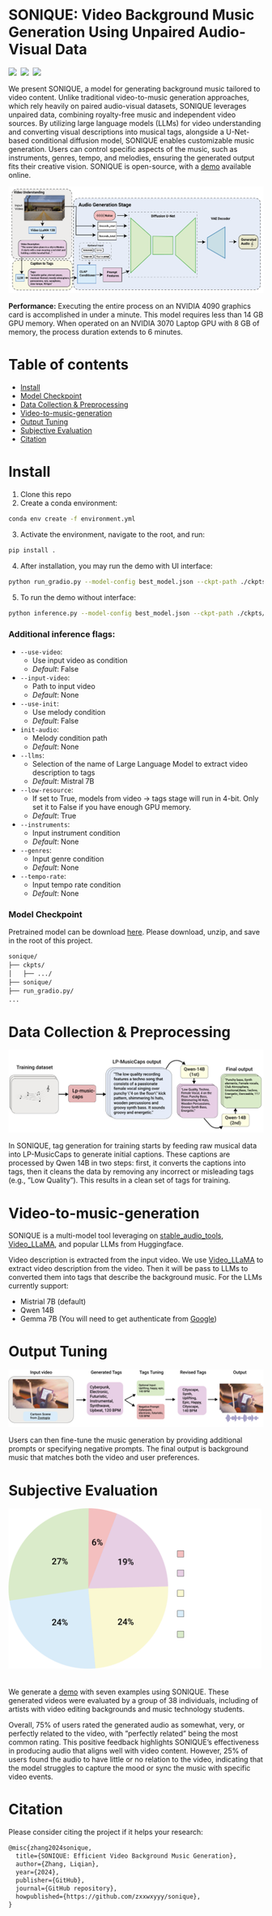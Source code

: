 

# SONIQUE: Video Background Music Generation Using Unpaired Audio-Visual Data

<div style='display:flex; gap: 0.5rem; '>
<a href='https://zxxwxyyy.github.io/templates/sonique.html'><img src='https://img.shields.io/badge/Demo-Website-blueviolet'></a>
<!-- <a href=''><img src='https://img.shields.io/badge/%F0%9F%A4%97%20Hugging%20Face-Demo(Coming Soon)-blue'></a> -->
<a href=''><img src='https://img.shields.io/badge/Paper-arXiv-red'></a>
<a href='https://drive.google.com/file/d/1kRy-B82ZGvRrJq4M5ob45jOvQgp9r_Xz/view?usp=sharing'><img src='https://img.shields.io/badge/Dowload-Checkpoint-green'></a>
</div>

We present SONIQUE, a model for generating
background music tailored to video content. Unlike traditional
video-to-music generation approaches, which rely heavily on
paired audio-visual datasets, SONIQUE leverages unpaired data,
combining royalty-free music and independent video sources. By
utilizing large language models (LLMs) for video understanding
and converting visual descriptions into musical tags, alongside
a U-Net-based conditional diffusion model, SONIQUE enables
customizable music generation. Users can control specific aspects
of the music, such as instruments, genres, tempo, and melodies,
ensuring the generated output fits their creative vision. SONIQUE
is open-source, with a [demo](https://zxxwxyyy.github.io/templates/sonique.html) available online.

![t2i](demo_videos/assets/sonique.png)

**Performance:** Executing the entire process on an NVIDIA 4090 graphics card is accomplished in under a minute. This model requires less than 14 GB GPU memory. When operated on an NVIDIA 3070 Laptop GPU with 8 GB of memory, the process duration extends to 6 minutes.

# Table of contents
<!-- - [Demo](https://github.com/zxxwxyyy/sonique?tab=readme-ov-file#demo) -->
- [Install](#install)
- [Model Checkpoint](#model-checkpoint)
- [Data Collection & Preprocessing](#data-collection--preprocessing)
- [Video-to-music-generation](#video-to-music-generation)
- [Output Tuning](#output-tuning)
- [Subjective Evaluation](#subjective-evaluation)
- [Citation](#citation)
<!-- - [Fine-tune LLM experiment](#fine-tune-llm) -->

# Install 
1. Clone this repo 
2. Create a conda environment: 
```bash
conda env create -f environment.yml
```
3. Activate the environment, navigate to the root, and run:
```bash
pip install .
```
4. After installation, you may run the demo with UI interface:
```bash
python run_gradio.py --model-config best_model.json --ckpt-path ./ckpts/stable_ep=220.ckpt
```
5. To run the demo without interface:
```bash
python inference.py --model-config best_model.json --ckpt-path ./ckpts/stable_ep=220.ckpt
```
### Additional inference flags:
- `--use-video`:
    - Use input video as condition
    - *Default*: False
- `--input-video`:
    - Path to input video 
    - *Default*: None
- `--use-init`:
    - Use melody condition
    - *Default*: False
- `init-audio`:
    - Melody condition path
    - *Default*: None
- `--llms`:
    - Selection of the name of Large Language Model to extract video description to tags
    - *Default*: Mistral 7B
- `--low-resource`:
    - If set to True, models from video -> tags stage will run in 4-bit. Only set it to False if you have enough GPU memory.
    - *Default*: True
- `--instruments`:
    - Input instrument condition
    - *Default*: None
- `--genres`:
    - Input genre condition
    - *Default*: None
- `--tempo-rate`:
    - Input tempo rate condition
    - *Default*: None
  
### Model Checkpoint
Pretrained model can be download [here](https://drive.google.com/file/d/1kRy-B82ZGvRrJq4M5ob45jOvQgp9r_Xz/view?usp=sharing). Please download, unzip, and save in the root of this project. 
```bash
sonique/
├── ckpts/
│   ├── .../
├── sonique/
├── run_gradio.py/
...
```

# Data Collection & Preprocessing

![t2i](./demo_videos/assets/dataset.jpg)

In SONIQUE, tag generation for training starts by feeding raw musical data into LP-MusicCaps to generate initial captions. These captions are
processed by Qwen 14B in two steps: first, it converts the captions into tags, then it cleans the data by removing any incorrect or misleading tags (e.g.,
”Low Quality”). This results in a clean set of tags for training.
<!-- See [here](./data_preprocessing/README.md) for details. -->

# Video-to-music-generation
SONIQUE is a multi-model tool leveraging on [stable_audio_tools](https://github.com/Stability-AI/stable-audio-tools), [Video_LLaMA](https://github.com/DAMO-NLP-SG/Video-LLaMA), and popular LLMs from Huggingface. 

Video description is extracted from the input video. We use [Video_LLaMA](https://github.com/DAMO-NLP-SG/Video-LLaMA) to extract video description from the video. Then it will be pass to LLMs to converted them into tags that describe the background music. For the LLMs currently support: 
- Mistrial 7B (default)
- Qwen 14B
- Gemma 7B (You will need to get authenticate from [Google](https://huggingface.co/google/gemma-7b-it))

# Output Tuning
![t2i](./demo_videos/assets/tuning.jpg)

Users can then fine-tune the music generation by providing additional prompts or
specifying negative prompts. The final output is background music that matches both the video and user preferences.

# Subjective Evaluation 
<img src="./demo_videos/assets/Human2.png" alt="Human2" width="500" height="auto" style="margin-bottom: 20px">

We generate a [demo](https://zxxwxyyy.github.io/templates/sonique.html) with seven examples using SONIQUE. These generated videos were evaluated
by a group of 38 individuals, including of artists with video
editing backgrounds and music technology students. 

Overall, 75% of users rated the generated audio as somewhat, very, or perfectly related to the video, with ”perfectly
related” being the most common rating. This positive feedback highlights SONIQUE’s effectiveness in producing audio that
aligns well with video content. However, 25% of users found
the audio to have little or no relation to the video, indicating
that the model struggles to capture the mood or sync the music
with specific video events.

<!-- # Fine-tune LLM 
Fine-tuning the LLM at the `caption to tags` stage may improve the model's performance. To see that, I run an experiment fine-tuning `mistral-7b` with paired video description and audio tags. See [here](/fine_tune_llm/README.md) for the detailed process of how this is achieved.  -->

# Citation
Please consider citing the project if it helps your research:
```
@misc{zhang2024sonique,
  title={SONIQUE: Efficient Video Background Music Generation},
  author={Zhang, Liqian},
  year={2024},
  publisher={GitHub},
  journal={GitHub repository},
  howpublished={https://github.com/zxxwxyyy/sonique},
}
```